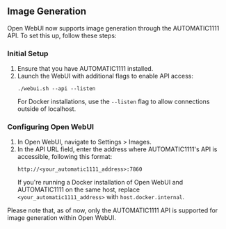 ## Image Generation

Open WebUI now supports image generation through the AUTOMATIC1111 API. To set this up, follow these steps:

### Initial Setup

1. Ensure that you have AUTOMATIC1111 installed.
2. Launch the WebUI with additional flags to enable API access:
   ```
   ./webui.sh --api --listen
   ```
   For Docker installations, use the `--listen` flag to allow connections outside of localhost.

### Configuring Open WebUI

1. In Open WebUI, navigate to Settings > Images.
2. In the API URL field, enter the address where AUTOMATIC1111's API is accessible, following this format:
   ```
   http://<your_automatic1111_address>:7860
   ```
   If you're running a Docker installation of Open WebUI and AUTOMATIC1111 on the same host, replace `<your_automatic1111_address>` with `host.docker.internal`.

Please note that, as of now, only the AUTOMATIC1111 API is supported for image generation within Open WebUI.